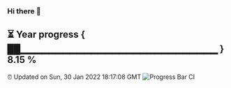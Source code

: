 ### Hi there 👋
⏳ Year progress { ██▁▁▁▁▁▁▁▁▁▁▁▁▁▁▁▁▁▁▁▁▁▁▁▁▁▁▁▁ } 8.15 %
---
⏰ Updated on Sun, 30 Jan 2022 18:17:08 GMT
![Progress Bar CI](https://github.com/liununu/liununu/workflows/Progress%20Bar%20CI/badge.svg)
